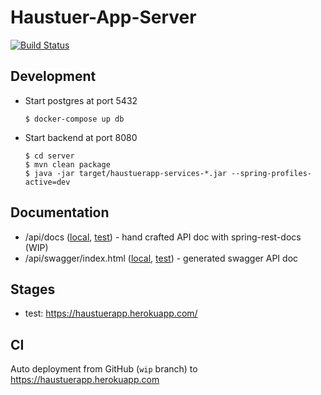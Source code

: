# Haustuer-App-Server

[![Build Status](https://travis-ci.org/greenvault/haustuerapp-server.svg?branch=master)](https://travis-ci.org/greenvault/haustuerapp-server)

## Development

- Start postgres at port 5432

  ```
  $ docker-compose up db
  ```

- Start backend at port 8080

  ```
  $ cd server
  $ mvn clean package
  $ java -jar target/haustuerapp-services-*.jar --spring-profiles-active=dev
  ```

## Documentation

- /api/docs ([local](http://localhost:8080/api/docs/index.html), [test](https://haustuerapp.herokuapp.com/api/docs/index.html)) - hand crafted API doc with spring-rest-docs (WIP)
- /api/swagger/index.html ([local](http://localhost:8080/api/swagger/index.html), [test](https://haustuerapp.herokuapp.com/api/swagger/index.html)) - generated swagger API doc

## Stages

- test: https://haustuerapp.herokuapp.com/

## CI

Auto deployment from GitHub (`wip` branch) to https://haustuerapp.herokuapp.com
